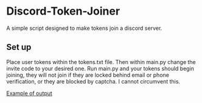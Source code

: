 # Discord-Token-Joiner

A simple script designed to make tokens join a discord server.

## Set up

Place user tokens within the tokens.txt file. Then within main.py change the invite code to your desired one. Run main.py and your tokens should begin joining, they will not join if they are locked behind email or phone verification, or they are blocked by captcha. I cannot circumvent this.

[Example of output](https://cdn.discordapp.com/attachments/1007769724836397158/1007798288411533323/unknown.png)

